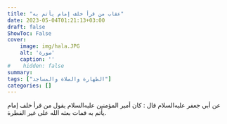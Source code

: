 ```yaml
---
title: "عقاب من قرأ خلف إمام يأتم به"
date: 2023-05-04T01:21:13+03:00
draft: false
ShowToc: False
cover:
    image: img/hala.JPG
    alt: 'صورة'
    caption: ''
#    hidden: false
summary: 
tags: ["الطهارة والصلاة والمساجد"]
categories: []
---
```

عن
أبي جعفر عليه‌السلام قال : كان أمير المؤمنين عليه‌السلام يقول من قرأ خلف إمام
يأتم به فمات بعثه الله على غير الفطرة.

